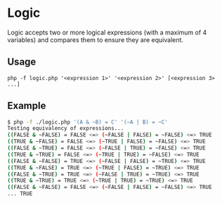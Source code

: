 # Logic

Logic accepts two or more logical expressions (with a maximum of 4 variables) and compares them to ensure they are equivalent.

## Usage

```
php -f logic.php '<expression 1>' '<expression 2>' [<expression 3> ...]
```

## Example

``` bash
$ php -f ./logic.php '(A & ~B) = C' '(~A | B) = ~C'
Testing equivalency of expressions...
((FALSE & ~FALSE) = FALSE <=> (~FALSE | FALSE) = ~FALSE) <=> TRUE
((TRUE & ~FALSE) = FALSE <=> (~TRUE | FALSE) = ~FALSE) <=> TRUE
((FALSE & ~TRUE) = FALSE <=> (~FALSE | TRUE) = ~FALSE) <=> TRUE
((TRUE & ~TRUE) = FALSE <=> (~TRUE | TRUE) = ~FALSE) <=> TRUE
((FALSE & ~FALSE) = TRUE <=> (~FALSE | FALSE) = ~TRUE) <=> TRUE
((TRUE & ~FALSE) = TRUE <=> (~TRUE | FALSE) = ~TRUE) <=> TRUE
((FALSE & ~TRUE) = TRUE <=> (~FALSE | TRUE) = ~TRUE) <=> TRUE
((TRUE & ~TRUE) = TRUE <=> (~TRUE | TRUE) = ~TRUE) <=> TRUE
((FALSE & ~FALSE) = FALSE <=> (~FALSE | FALSE) = ~FALSE) <=> TRUE
... TRUE
```

